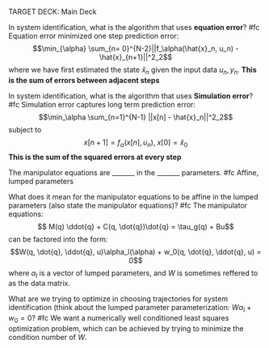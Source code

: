 TARGET DECK: Main Deck

In system identification, what is the algorithm that uses **equation error**? #fc
Equation error minimized one step prediction error:
$$\min_{\alpha} \sum_{n= 0}^{N-2}||f_\alpha(\hat{x}_n, u_n) - \hat{x}_{n+1}||^2_2$$
where we have first estimated the state $\hat{x}_n$ given the input data $u_n, y_n$. **This is the sum of errors between adjacent steps**
<!--ID: 1623020822257-->


In system identification, what is the algorithm that uses **Simulation error**? #fc 
Simulation error captures long term prediction error:
$$\min_\alpha \sum_{n=1}^{N-1} ||x[n] - \hat{x}_n||^2_2$$
subject to
$$x[n+1] = f_\alpha(x[n], u_n), \; x[0] = \hat{x}_0$$
**This is the sum of the squared errors at every step**
<!--ID: 1623020822273-->

The manipulator equations are \_\_\_\_\_\_\_ in the \_\_\_\_\_\_\_ parameters. #fc 
Affine, 
lumped parameters 
<!--ID: 1623022524633-->


What does it mean for the manipulator equations to be affine in the lumped parameters (also state the manipulator equations)? #fc 
The manipulator equations:
$$ M(q) \ddot{q} + C(q, \dot{q})\dot{q} = \tau_g(q) + Bu$$
can be factored into the form:
$$W(q, \dot{q}, \ddot{q}, u)\alpha_l(\alpha) + w_0(q, \dot{q}, \ddot{q}, u) = 0$$
where $\alpha_l$ is a vector of lumped parameters, and $W$ is sometimes reffered to as the data matrix.
<!--ID: 1623022524675-->


What are we trying to optimize in choosing trajectories for system identification (think about the lumped parameter parameterization: $W \alpha_l + w_0 = 0$? #fc
We want a numerically well conditioned least squares optimization problem, which can be achieved by trying to minimize the condition number of $W$. 
<!--ID: 1623022524680-->



